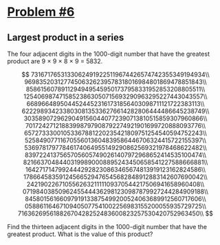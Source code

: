 # [Problem #6](https://projecteuler.net/problem=8)

## Largest product in a series

The four adjacent digits in the 1000-digit number that have the greatest product are 9 × 9 × 8 × 9 = 5832.

$$
73167176531330624919225119674426574742355349194934\\
96983520312774506326239578318016984801869478851843\\
85861560789112949495459501737958331952853208805511\\
12540698747158523863050715693290963295227443043557\\
66896648950445244523161731856403098711121722383113\\
62229893423380308135336276614282806444486645238749\\
30358907296290491560440772390713810515859307960866\\
70172427121883998797908792274921901699720888093776\\
65727333001053367881220235421809751254540594752243\\
52584907711670556013604839586446706324415722155397\\
53697817977846174064955149290862569321978468622482\\
83972241375657056057490261407972968652414535100474\\
82166370484403199890008895243450658541227588666881\\
16427171479924442928230863465674813919123162824586\\
17866458359124566529476545682848912883142607690042\\
24219022671055626321111109370544217506941658960408\\
07198403850962455444362981230987879927244284909188\\
84580156166097919133875499200524063689912560717606\\
05886116467109405077541002256983155200055935729725\\
71636269561882670428252483600823257530420752963450\\
$$

Find the thirteen adjacent digits in the 1000-digit number that have the greatest product. What is the value of this product?
